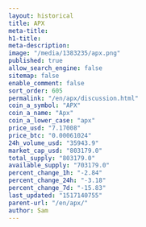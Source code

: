 ```yaml
---
layout: historical
title: APX
meta-title: 
h1-title: 
meta-description: 
image: "/media/1383235/apx.png"
published: true
allow_search_engine: false
sitemap: false
enable_comment: false
sort_order: 605
permalink: "/en/apx/discussion.html"
coin_a_symbol: "APX"
coin_a_name: "Apx"
coin_a_lower_case: "apx"
price_usd: "7.17008"
price_btc: "0.00061024"
24h_volume_usd: "35943.9"
market_cap_usd: "803179.0"
total_supply: "803179.0"
available_supply: "703179.0"
percent_change_1h: "-2.84"
percent_change_24h: "-3.18"
percent_change_7d: "-15.83"
last_updated: "1517140755"
parent-url: "/en/apx/"
author: Sam
---
```


